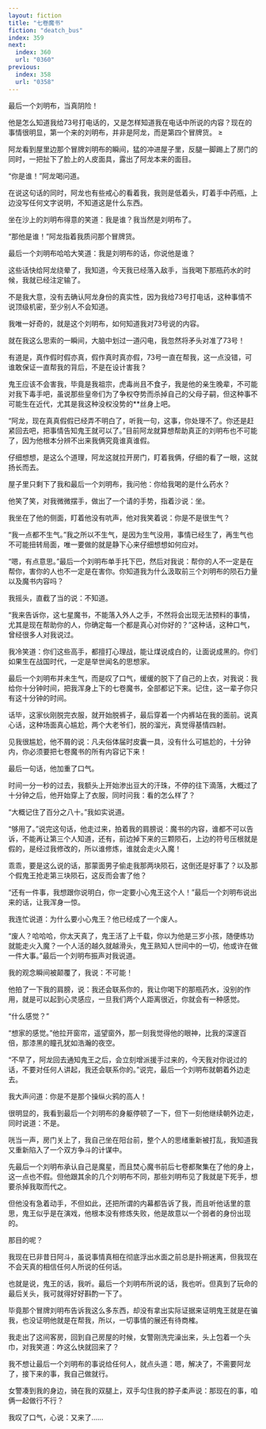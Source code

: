 ```yaml
---
layout: fiction
title: "七卷魔书"
fiction: "deatch_bus"
index: 359
next:
  index: 360
  url: "0360"
previous:
  index: 358
  url: "0358"
---
```

最后一个刘明布，当真阴险！

他是怎么知道我给73号打电话的，又是怎样知道我在电话中所说的内容？现在的事情很明显，第一个来的刘明布，并非是阿龙，而是第四个冒牌货。 ≥

阿龙看到屋里边那个冒牌刘明布的瞬间，猛的冲进屋子里，反腿一脚踢上了房门的同时，一把扯下了脸上的人皮面具，露出了阿龙本来的面目。

“你是谁！”阿龙喝问道。

在说这句话的同时，阿龙也有些戒心的看着我，我则是低着头，盯着手中药瓶，上边没写任何文字说明，不知道这是什么东西。

坐在沙上的刘明布得意的笑道：我是谁？我当然是刘明布了。

“那他是谁！”阿龙指着我质问那个冒牌货。

最后一个刘明布哈哈大笑道：我是刘明布的话，你说他是谁？

这些话快给阿龙绕晕了，我知道，今天我已经落入敌手，当我喝下那瓶药水的时候，我就已经注定输了。

不是我大意，没有去确认阿龙身份的真实性，因为我给73号打电话，这种事情不说顶级机密，至少别人不会知道。

我唯一好奇的，就是这个刘明布，如何知道我对73号说的内容。

就在我这么思索的一瞬间，大脑中划过一道闪电，我忽然将矛头对准了73号！

有道是，真作假时假亦真，假作真时真亦假，73号一直在帮我，这一点没错，可谁敢保证一直帮我的背后，不是在设计害我？

鬼王应该不会害我，毕竟是我祖宗，虎毒尚且不食子，我是他的亲生晚辈，不可能对我下毒手吧，虽说那些皇帝们为了争权夺势而杀掉自己的父母子嗣，但这种事不可能生在近代，尤其是我这种没权没势的**丝身上吧。

“阿龙，现在真真假假已经弄不明白了，听我一句，这事，你处理不了。你还是赶紧回去吧，把事情告知鬼王就可以了。”目前阿龙就算想帮助真正的刘明布也不可能了，因为他根本分辨不出来我俩究竟谁真谁假。

仔细想想，是这么个道理，阿龙这就拉开房门，盯着我俩，仔细的看了一眼，这就扬长而去。

屋子里只剩下了我和最后一个刘明布，我问他：你给我喝的是什么药水？

他笑了笑，对我微微摆手，做出了一个请的手势，指着沙说：坐。

我坐在了他的侧面，盯着他没有吭声，他对我笑着说：你是不是很生气？

“我一点都不生气。”我之所以不生气，是因为生气没用，事情已经生了，再生气也不可能扭转局面，唯一要做的就是静下心来仔细想想如何应对。

“嗯，有点意思。”最后一个刘明布单手托下巴，然后对我说：帮你的人不一定是在帮你，害你的人也不一定是在害你。你知道我为什么汲取前三个刘明布的陨石力量以及魔书内容吗？

我摇头，直截了当的说：不知道。

“我来告诉你，这七星魔书，不能落入外人之手，不然将会出现无法预料的事情，尤其是现在帮助你的人，你确定每一个都是真心对你好的？”这种话，这种口气，曾经很多人对我说过。

我冷笑道：你们这些高手，都擅打心理战，能让煤说成白的，让面说成黑的。你们如果生在战国时代，一定是举世闻名的思想家。

最后一个刘明布并未生气，而是叹了口气，缓缓的脱下了自己的上衣，对我说：我给你十分钟时间，把我浑身上下的七卷魔书，全部都记下来。记住，这一辈子你只有这十分钟的时间。

话毕，这家伙刚脱完衣服，就开始脱裤子，最后穿着一个内裤站在我的面前。说真心话，这种场面真心尴尬，两个大老爷们，脱的溜光，真觉得基情四射。

见我很尴尬，他不屑的说：凡夫俗体届时皮囊一具，没有什么可尴尬的，十分钟内，你必须要把七卷魔书的所有内容记下来！

最后一句话，他加重了口气。

时间一分一秒的过去，我额头上开始渗出豆大的汗珠，不停的往下滴落，大概过了十分钟之后，他开始穿上了衣服，同时问我：看的怎么样了？

“大概记住了百分之八十。”我如实说道。

“够用了。”说完这句话，他走过来，拍着我的肩膀说：魔书的内容，谁都不可以告诉，不能再让第三个人知道，还有，前边掉下来的三颗陨石，上边的符号压根就是假的，是经过我修改的，所以谁修炼，谁就会走火入魔！

乖乖，要是这么说的话，那蒙面男子偷走我那两块陨石，这倒还是好事了？以及那个假鬼王抢走第三块陨石，这反而会害了他？

“还有一件事，我想跟你说明白，你一定要小心鬼王这个人！”最后一个刘明布说出来的话，让我浑身一惊。

我连忙说道：为什么要小心鬼王？他已经成了一个废人。

“废人？哈哈哈，你太天真了，鬼王活了上千载，你以为他是三岁小孩，随便练功就能走火入魔？一个人活的越久就越滑头，鬼王熟知人世间中的一切，他或许在做一件大事。”最后一个刘明布振声对我说道。

我的观念瞬间被颠覆了，我说：不可能！

他拍了一下我的肩膀，说：我还会联系你的，我让你喝下的那瓶药水，没别的作用，就是可以起到心灵感应，一旦我们两个人距离很近，你就会有一种感觉。

“什么感觉？”

“想家的感觉。”他拉开窗帘，遥望窗外，那一刻我觉得他的眼神，比我的深邃百倍，那漆黑的瞳孔犹如浩瀚的夜空。

“不早了，阿龙回去通知鬼王之后，会立刻增派援手过来的，今天我对你说过的话，不要对任何人讲起，我还会联系你的。”说完，最后一个刘明布就朝着外边走去。

我大声问道：你是不是那个操纵火鸦的高人！

很明显的，我看到最后一个刘明布的身躯停顿了一下，但下一刻他继续朝外边走，同时说道：不是。

咣当一声，房门关上了，我自己坐在阳台前，整个人的思绪重新被打乱，我知道我又重新陷入了一个双方争斗的计谋中。

先最后一个刘明布承认自己是魔星，而且焚心魔书前后七卷都聚集在了他的身上，这一点也不假。但他跟其余的几个刘明布不同，那些刘明布见了我就是下死手，想要杀掉我取而代之。

但他没有急着动手，不但如此，还把所谓的内幕都告诉了我，而且听他话里的意思，鬼王似乎是在演戏，他根本没有修炼失败，他是故意以一个弱者的身份出现的。

那目的呢？

我现在已非昔日阿斗，虽说事情真相在彻底浮出水面之前总是扑朔迷离，但我现在不会天真的相信任何人所说的任何话。

也就是说，鬼王的话，我听。最后一个刘明布所说的话，我也听。但真到了玩命的最后关头，我可就得好好斟酌一下了。

毕竟那个冒牌刘明布告诉我这么多东西，却没有拿出实际证据来证明鬼王就是在骗我，也没证明他就是在帮我，所以，一切事情的展还有待商榷。

我走出了这间客房，回到自己房屋的时候，女警刚洗完澡出来，头上包着一个头巾，对我笑道：咋这么快就回来了？

我不想让最后一个刘明布的事说给任何人，就点头道：嗯，解决了，不需要阿龙了，接下来的事，我自己做就行。

女警凑到我的身边，骑在我的双腿上，双手勾住我的脖子柔声说：那现在的事，咱俩一起做行不行？

我叹了口气，心说：又来了……